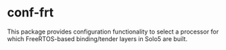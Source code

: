 # conf-frt

This package provides configuration functionality to select a processor for which FreeRTOS-based binding/tender layers in Solo5 are built.
